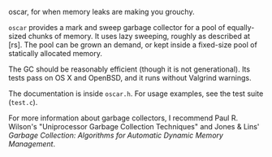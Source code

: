 oscar, for when memory leaks are making you grouchy.

`oscar` provides a mark and sweep garbage collector for a pool of equally-sized chunks of memory. It uses lazy sweeping, roughly as described at [rs]. The pool can be grown an demand, or kept inside a fixed-size pool of statically allocated memory.

[ramsey sweep]: http://people.csail.mit.edu/gregs/ll1-discuss-archive-html/msg00761.html

The GC should be reasonably efficient (though it is not generational). Its tests pass on OS X and OpenBSD, and it runs without Valgrind warnings.

The documentation is inside `oscar.h`. For usage examples, see the test suite (`test.c`).

For more information about garbage collectors, I recommend Paul R. Wilson's "Uniprocessor Garbage Collection Techniques" and Jones & Lins' _Garbage Collection: Algorithms for Automatic Dynamic Memory Management_.
